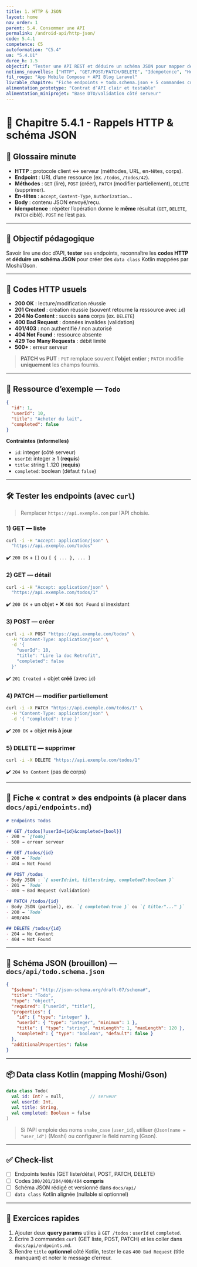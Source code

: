 ```yaml
---
title: 1. HTTP & JSON
layout: home
nav_order: 1
parent: 5.4. Consommer une API
permalink: /android-api/http-json/
code: 5.4.1
competence: C5
autoformation: "C5.4"
ua: "5.4.U1"
duree_h: 1.5
objectif: "Tester une API REST et déduire un schéma JSON pour mapper des data class Kotlin."
notions_nouvelles: ["HTTP", "GET/POST/PATCH/DELETE", "Idempotence", "Headers", "Codes 2xx/4xx/5xx", "JSON Schema", "curl"]
fil_rouge: "App Mobile Compose + API Blog Laravel"
livrable_chapitre: "Fiche endpoints + todo.schema.json + 5 commandes curl (GET/POST/PATCH/DELETE)"
alimentation_prototype: "Contrat d’API clair et testable"
alimentation_miniprojet: "Base DTO/validation côté serveur"
---
```



# 📘 Chapitre 5.4.1 - Rappels HTTP & schéma JSON

## 📒 Glossaire minute
- **HTTP** : protocole client ↔ serveur (méthodes, URL, en-têtes, corps).
- **Endpoint** : URL d’une ressource (ex. `/todos`, `/todos/42`).
- **Méthodes** : `GET` (lire), `POST` (créer), `PATCH` (modifier partiellement), `DELETE` (supprimer).
- **En-têtes** : `Accept`, `Content-Type`, `Authorization`…
- **Body** : contenu JSON envoyé/reçu.
- **Idempotence** : répéter l’opération donne le **même** résultat (`GET`, `DELETE`, `PATCH` ciblé). `POST` ne l’est pas.

---

## 🎯 Objectif pédagogique
Savoir lire une doc d’API, **tester** ses endpoints, reconnaître les **codes HTTP** et **déduire un schéma JSON** pour créer des `data class` Kotlin mappées par Moshi/Gson.

---

## 🔎 Codes HTTP usuels
- **200 OK** : lecture/modification réussie  
- **201 Created** : création réussie (souvent retourne la ressource avec `id`)  
- **204 No Content** : succès **sans** corps (ex. `DELETE`)  
- **400 Bad Request** : données invalides (validation)  
- **401/403** : non authentifié / non autorisé  
- **404 Not Found** : ressource absente  
- **429 Too Many Requests** : débit limité  
- **500+** : erreur serveur

> **PATCH vs PUT** : `PUT` remplace souvent **l’objet entier** ; `PATCH` modifie **uniquement** les champs fournis.

---

## 🧪 Ressource d’exemple — `Todo`
```json
{
  "id": 1,
  "userId": 10,
  "title": "Acheter du lait",
  "completed": false
}
````

**Contraintes (informelles)**

* `id`: integer (côté serveur)
* `userId`: integer ≥ 1 (**requis**)
* `title`: string 1..120 (**requis**)
* `completed`: boolean (défaut `false`)

---

## 🛠 Tester les endpoints (avec `curl`)

> Remplacer `https://api.exemple.com` par l’API choisie.

### 1) GET — liste

```bash
curl -i -H "Accept: application/json" \
  "https://api.exemple.com/todos"
```

✔️ `200 OK` + `[]` ou `[ { ... }, ... ]`

### 2) GET — détail

```bash
curl -i -H "Accept: application/json" \
  "https://api.exemple.com/todos/1"
```

✔️ `200 OK` + un objet • ❌ `404 Not Found` si inexistant

### 3) POST — créer

```bash
curl -i -X POST "https://api.exemple.com/todos" \
  -H "Content-Type: application/json" \
  -d '{
    "userId": 10,
    "title": "Lire la doc Retrofit",
    "completed": false
  }'
```

✔️ `201 Created` + objet **créé** (avec `id`)

### 4) PATCH — modifier partiellement

```bash
curl -i -X PATCH "https://api.exemple.com/todos/1" \
  -H "Content-Type: application/json" \
  -d '{ "completed": true }'
```

✔️ `200 OK` + objet **mis à jour**

### 5) DELETE — supprimer

```bash
curl -i -X DELETE "https://api.exemple.com/todos/1"
```

✔️ `204 No Content` (pas de corps)

---

## 🧾 Fiche « contrat » des endpoints (à placer dans `docs/api/endpoints.md`)

```md
# Endpoints Todos

## GET /todos[?userId={id}&completed={bool}]
- 200 → `[Todo]`
- 500 → erreur serveur

## GET /todos/{id}
- 200 → `Todo`
- 404 → Not Found

## POST /todos
- Body JSON : `{ userId:int, title:string, completed?:boolean }`
- 201 → `Todo`
- 400 → Bad Request (validation)

## PATCH /todos/{id}
- Body JSON (partiel), ex. `{ completed:true }` ou `{ title:"..." }`
- 200 → `Todo`
- 400/404

## DELETE /todos/{id}
- 204 → No Content
- 404 → Not Found
```

---

## 🧱 Schéma JSON (brouillon) — `docs/api/todo.schema.json`

```json
{
  "$schema": "http://json-schema.org/draft-07/schema#",
  "title": "Todo",
  "type": "object",
  "required": ["userId", "title"],
  "properties": {
    "id": { "type": "integer" },
    "userId": { "type": "integer", "minimum": 1 },
    "title": { "type": "string", "minLength": 1, "maxLength": 120 },
    "completed": { "type": "boolean", "default": false }
  },
  "additionalProperties": false
}
```

---

## 📦 Data class Kotlin (mapping Moshi/Gson)

```kotlin
data class Todo(
  val id: Int? = null,          // serveur
  val userId: Int,
  val title: String,
  val completed: Boolean = false
)
```

> Si l’API emploie des noms `snake_case` (`user_id`), utiliser `@Json(name = "user_id")` (Moshi) ou configurer le field naming (Gson).

---

## ✅ Check-list

* [ ] Endpoints testés (GET liste/détail, POST, PATCH, DELETE)
* [ ] Codes `200/201/204/400/404` **compris**
* [ ] Schéma JSON rédigé et versionné dans `docs/api/`
* [ ] `data class` Kotlin alignée (nullable si optionnel)

---

## 🧪 Exercices rapides

1. Ajouter deux **query params** utiles à `GET /todos` : `userId` et `completed`.
2. Écrire 3 commandes `curl` (GET liste, POST, PATCH) et les coller dans `docs/api/endpoints.md`.
3. Rendre `title` **optionnel** côté Kotlin, tester le cas `400 Bad Request` (title manquant) et noter le message d’erreur.

